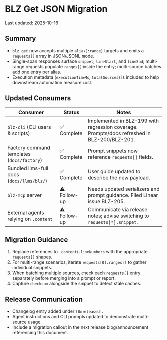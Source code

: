 # BLZ Get JSON Migration

Last updated: 2025-10-16

## Summary

- `blz get` now accepts multiple `alias[:range]` targets and emits a `requests[]` array in JSON/JSONL mode.
- Single-span responses surface `snippet`, `lineStart`, and `lineEnd`; multi-range requests populate `ranges[]` inside the entry; multi-source batches add one entry per alias.
- Execution metadata (`executionTimeMs`, `totalSources`) is included to help downstream automation measure cost.

## Updated Consumers

| Consumer | Status | Notes |
| --- | --- | --- |
| `blz-cli` (CLI users & scripts) | ✅ Complete | Implemented in BLZ-199 with regression coverage. Prompts/docs refreshed in BLZ-200/BLZ-201. |
| Factory command templates (`docs/factory`) | ✅ Complete | Prompt snippets now reference `requests[]` fields. |
| Bundled llms-full docs (`docs/llms/blz/`) | ✅ Complete | User guide updated to describe the new payload. |
| `blz-mcp` server | ⚠️ Follow-up | Needs updated serializers and prompt guidance. Filed Linear issue BLZ-205. |
| External agents relying on `.content` | ⚠️ Follow-up | Communicate via release notes; advise switching to `requests[*].snippet`. |

## Migration Guidance

1. Replace references to `.content`/`.lineNumbers` with the appropriate `requests[]` shapes.
2. For multi-range scenarios, iterate `requests[0].ranges[]` to gather individual snippets.
3. When batching multiple sources, check each `requests[]` entry separately before merging into a prompt or report.
4. Capture `checksum` alongside the snippet to detect stale caches.

## Release Communication

- Changelog entry added under `[Unreleased]`.
- Agent instructions and CLI prompts updated to demonstrate multi-source usage.
- Include a migration callout in the next release blog/announcement referencing this document.
